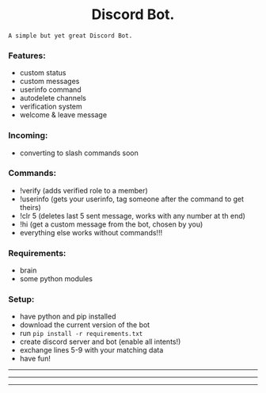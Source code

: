 <h1 align="center">Discord Bot.</h1>

`A simple but yet great Discord Bot.`

### Features:
- custom status
- custom messages
- userinfo command
- autodelete channels
- verification system
- welcome & leave message

### Incoming:
- converting to slash commands soon

### Commands:
- !verify (adds verified role to a member)
- !userinfo (gets your userinfo, tag someone after the command to get theirs)
- !clr 5 (deletes last 5 sent message, works with any number at th end)
- !hi (get a custom message from the bot, chosen by you)
- everything else works without commands!!!

### Requirements:
- brain
- some python modules

### Setup:
- have python and pip installed
- download the current version of the bot
- run `pip install -r requirements.txt`
- create discord server and bot (enable all intents!)
- exchange lines 5-9 with your matching data
- have fun!
---
---
---
